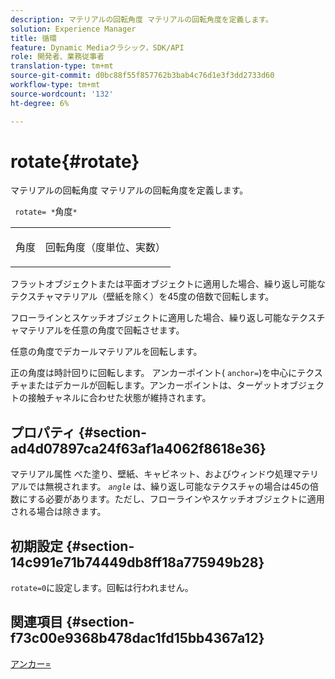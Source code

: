 ```yaml
---
description: マテリアルの回転角度 マテリアルの回転角度を定義します。
solution: Experience Manager
title: 循環
feature: Dynamic Mediaクラシック，SDK/API
role: 開発者、業務従事者
translation-type: tm+mt
source-git-commit: d0bc88f55f857762b3bab4c76d1e3f3dd2733d60
workflow-type: tm+mt
source-wordcount: '132'
ht-degree: 6%

---
```



# rotate{#rotate}

マテリアルの回転角度 マテリアルの回転角度を定義します。

` rotate= *`角度`*`

<table id="simpletable_F1A87ECD86E8429788825374A6882CB9"> 
 <tr class="strow"> 
  <td class="stentry"> <p> <span class="varname"> 角度 </span> </p> </td> 
  <td class="stentry"> <p>回転角度（度単位、実数） </p> </td> 
 </tr> 
</table>

フラットオブジェクトまたは平面オブジェクトに適用した場合、繰り返し可能なテクスチャマテリアル（壁紙を除く）を45度の倍数で回転します。

フローラインとスケッチオブジェクトに適用した場合、繰り返し可能なテクスチャマテリアルを任意の角度で回転させます。

任意の角度でデカールマテリアルを回転します。

正の角度は時計回りに回転します。 アンカーポイント( `anchor=`)を中心にテクスチャまたはデカールが回転します。アンカーポイントは、ターゲットオブジェクトの接触チャネルに合わせた状態が維持されます。

## プロパティ {#section-ad4d07897ca24f63af1a4062f8618e36}

マテリアル属性 べた塗り、壁紙、キャビネット、およびウィンドウ処理マテリアルでは無視されます。 *`angle`* は、繰り返し可能なテクスチャの場合は45の倍数にする必要があります。ただし、フローラインやスケッチオブジェクトに適用される場合は除きます。

## 初期設定 {#section-14c991e71b74449db8ff18a775949b28}

`rotate=0`に設定します。回転は行われません。

## 関連項目 {#section-f73c00e9368b478dac1fd15bb4367a12}

[アンカー=](../../../../../ir-api/http-protocol/image-rendering-api-ref/c-ir-http-protocol-ref/c-ir-http-protocol-command-reference/r-ir-http-anchor.md#reference-d53923d785c9442997dc7f2199524c26)
